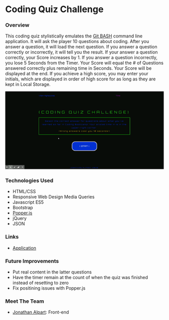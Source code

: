 # Coding Quiz Challenge

### Overview

This coding quiz stylistically emulates the [Git BASH](https://gitforwindows.org/) command line application. It will ask the player 10 questions about coding. After you answer a question, it will load the next question. If you answer a question correctly or incorrectly, it will tell you the result. If your answer a question correctly, your Score increases by 1. If you answer a question incorrectly, you lose 5 Seconds from the Timer. Your Score will equal the # of Questions answered correctly plus remaining time in Seconds. Your Score will be displayed at the end. If you achieve a high score, you may enter your initials, which are displayed in order of high score for as long as they are kept in Local Storage.

![Demo of Coding Quiz Challenge](https://github.com/Jack-Aaron/Coding-Quiz-Challenge/blob/master/demo.gif?raw=true)

### Technologies Used
* HTML/CSS
* Responsive Web Design Media Queries
* Javascript ES5
* Bootstrap
* [Popper.js](https://popper.js.org/)
* jQuery
* JSON

### Links
* [Application](https://jack-aaron.github.io/Coding-Quiz-Challenge/)

### Future Improvements
* Put real content in the latter questions
* Have the timer remain at the count of when the quiz was finished instead of resetting to zero
* Fix positining issues with Popper.js

### Meet The Team
* [Jonathan Alpart](https://github.com/Jack-Aaron/): Front-end
